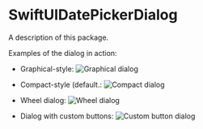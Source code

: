 # SwiftUIDatePickerDialog

A description of this package.

Examples of the dialog in action:

* Graphical-style:
![Graphical dialog](https://github.com/globulus/swiftui-date-picker-dialog/blob/main/images/graphical-green-pink.png?raw=true)

* Compact-style (default.:
![Compact dialog](https://github.com/globulus/swiftui-date-picker-dialog/blob/main/images/compact-red-purple.png?raw=true)

* Wheel dialog:
![Wheel dialog](https://github.com/globulus/swiftui-date-picker-dialog/blob/main/images/wheel-orange-blue.png?raw=true)

* Dialog with custom buttons:
![Custom button dialog](https://github.com/globulus/swiftui-date-picker-dialog/blob/main/images/custom-button.png?raw=true)
